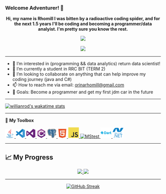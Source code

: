### Welcome Adventurer! 👋
<p align = "center"><b>
Hi, my name is Rhomill I was bitten by a radioactive coding spider, and for the next 1.5 years I'll be coding and becoming a programmer/data analyist. I'm pretty sure you know the rest.
</b></p>

<p align = "center">
  <img src = "https://user-images.githubusercontent.com/94935792/150013615-85180a25-095e-41bb-9036-6000e237bcbc.gif"/> 
</p>

<p align = "center">
  <img src ="https://spotify-recently-played-readme.vercel.app/api?user=12173863288&count=1"/>
</p>
 
---

- 👀 I’m interested in (programming && data analytics) return data scientist!
- 🌱 I’m currently a student in RRC BIT (TERM 2) 
- 💞️ I’m looking to collaborate on anything that can help improve my coding journey (java and C#)
- 📫 How to reach me via email: orinarhomill@gmail.com
- 💭 Goals: Become a programmer and get my first jdm car in the future


---

[![willianrod's wakatime stats](https://github-readme-stats.vercel.app/api/wakatime?username=@DevRomu)](https://github.com/anuraghazra/github-readme-stats)

---

🧰 <b> My Toolbox </b>

<p float = "left">
<a href = "https://www.java.com/en/"/> 
<img src="https://github.com/devicons/devicon/blob/master/icons/java/java-original.svg" 
           alt="Java Logo" width="30" height="30"/>
</a>  
<a href = "https://code.visualstudio.com/"/> 
<img src= "https://github.com/devicons/devicon/blob/master/icons/vscode/vscode-original.svg" 
           alt="VS Code" width="30" height="30"/>
</a>
<a href = "https://visualstudio.microsoft.com//"/> 
<img src= "https://github.com/devicons/devicon/blob/master/icons/visualstudio/visualstudio-plain.svg" 
           alt="VS Studio" width="30" height="30"/>
</a>  
<a href = "https://docs.microsoft.com/en-us/dotnet/csharp/"/> 
<img src= "https://github.com/devicons/devicon/blob/master/icons/csharp/csharp-original.svg" 
           alt="C#" width="30" height="30"/>
</a>
<a href = "https://www.postgresql.org"/> 
<img src= "https://github.com/devicons/devicon/blob/master/icons/postgresql/postgresql-original.svg" 
           alt="postgresql" width="30" height="30"/>
</a>
<a href = "https://developer.mozilla.org/en-US/docs/Glossary/HTML5"> 
<img src= "https://github.com/devicons/devicon/blob/master/icons/html5/html5-original.svg" 
           alt="html5" width="30" height="30"/>
</a>

</a>
<a href = "https://www.javascript.com/">
<img src= "https://github.com/devicons/devicon/blob/master/icons/javascript/javascript-original.svg" 
           alt="js" width="35" height="35"/>
</a>

<a href = "https://docs.microsoft.com/en-us/dotnet/core/testing/unit-testing-with-mstest">
<img src= "https://cdn.discordapp.com/attachments/927948937950801970/939315493985222676/MSTest.png" 
           alt="MStest" width="35" height="35"/>
</a>
<a href = "https://dart.dev/">
<img src= "https://github.com/devicons/devicon/blob/master/icons/dart/dart-plain-wordmark.svg" 
           alt="Dart" width="35" height="35"/>
</a>
<a href = "https://dotnet.microsoft.com/en-us/">
<img src= "https://github.com/devicons/devicon/blob/master/icons/dot-net/dot-net-plain-wordmark.svg" 
           alt=".net" width="35" height="35"/>
</a>

</p>

---

## &#x1f4c8; My Progress


<div align="center">
  <a href="https://github.com/DevRomu">
  <img height="140em" src="https://github-readme-stats.vercel.app/api?username=DevRomu&show_icons=true&theme=tokyonight&include_all_commits=true&count_private=true"/>
  <img height="135em" src="https://github-readme-stats.vercel.app/api/top-langs/?username=DevRomu&layout=compact&langs_count=7&theme=tokyonight"/>
</div>
  
---
<div align="center">
  
 [![GitHub Streak](https://github-readme-streak-stats.herokuapp.com?user=DevRomu&theme=tokyonight_duo&hide_border=true&date_format=%5BY%20%5DM%20j)](https://git.io/streak-stats)
  
</div>
  
  
